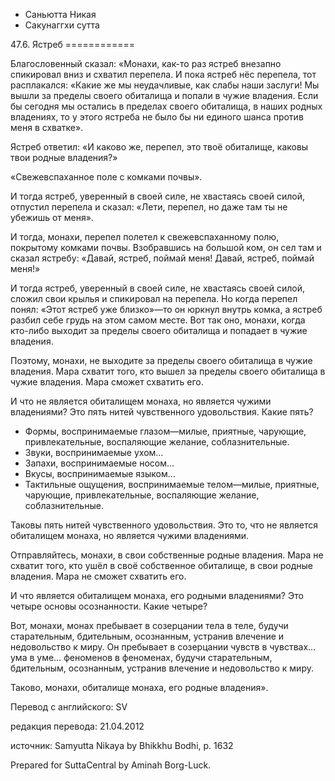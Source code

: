 









* Саньютта Никая
* Сакунаггхи сутта


47\.6\. Ястреб
\=\=\=\=\=\=\=\=\=\=\=\=



Благословенный сказал: «Монахи, как\-то раз ястреб внезапно спикировал вниз и схватил перепела\. И пока ястреб нёс перепела, тот расплакался: «Какие же мы неудачливые, как слабы наши заслуги\! Мы вышли за пределы своего обиталища и попали в чужие владения\. Если бы сегодня мы остались в пределах своего обиталища, в наших родных владениях, то у этого ястреба не было бы ни единого шанса против меня в схватке»\.


Ястреб ответил: «И каково же, перепел, это твоё обиталище, каковы твои родные владения?»


«Свежевспаханное поле с комками почвы»\.


И тогда ястреб, уверенный в своей силе, не хвастаясь своей силой, отпустил перепела и сказал: «Лети, перепел, но даже там ты не убежишь от меня»\.


И тогда, монахи, перепел полетел к свежевспаханному полю, покрытому комками почвы\. Взобравшись на большой ком, он сел там и сказал ястребу: «Давай, ястреб, поймай меня\! Давай, ястреб, поймай меня\!»


И тогда ястреб, уверенный в своей силе, не хвастаясь своей силой, сложил свои крылья и спикировал на перепела\. Но когда перепел понял: «Этот ястреб уже близко»—то он юркнул внутрь комка, а ястреб разбил себе грудь на этом самом месте\. Вот так оно, монахи, когда кто\-либо выходит за пределы своего обиталища и попадает в чужие владения\.


Поэтому, монахи, не выходите за пределы своего обиталища в чужие владения\. Мара схватит того, кто вышел за пределы своего обиталища в чужие владения\. Мара сможет схватить его\.


И что не является обиталищем монаха, но является чужими владениями? Это пять нитей чувственного удовольствия\. Какие пять?


* Формы, воспринимаемые глазом—милые, приятные, чарующие, привлекательные, воспаляющие желание, соблазнительные\.
* Звуки, воспринимаемые ухом…
* Запахи, воспринимаемые носом…
* Вкусы, воспринимаемые языком…
* Тактильные ощущения, воспринимаемые телом—милые, приятные, чарующие, привлекательные, воспаляющие желание, соблазнительные\.


Таковы пять нитей чувственного удовольствия\. Это то, что не является обиталищем монаха, но является чужими владениями\.


Отправляйтесь, монахи, в свои собственные родные владения\. Мара не схватит того, кто ушёл в своё собственное обиталище, в свои родные владения\. Мара не сможет схватить его\.


И что является обиталищем монаха, его родными владениями? Это четыре основы осознанности\. Какие четыре?


Вот, монахи, монах пребывает в созерцании тела в теле, будучи старательным, бдительным, осознанным, устранив влечение и недовольство к миру\. Он пребывает в созерцании чувств в чувствах… ума в уме… феноменов в феноменах, будучи старательным, бдительным, осознанным, устранив влечение и недовольство к миру\.


Таково, монахи, обиталище монаха, его родные владения»\.



Перевод с английского: SV


редакция перевода: 21\.04\.2012


источник: Samyutta Nikaya by Bhikkhu Bodhi, p\. 1632


Prepared for SuttaCentral by Aminah Borg\-Luck\.






